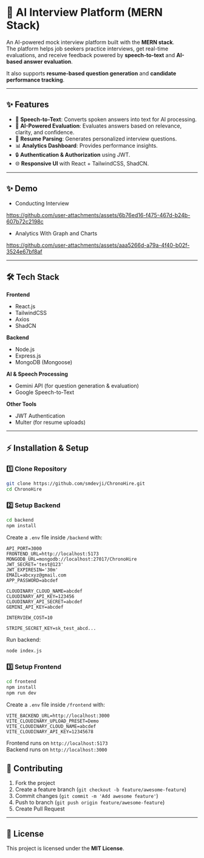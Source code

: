 # 🚀 AI Interview Platform (MERN Stack)

An AI-powered mock interview platform built with the **MERN stack**.  
The platform helps job seekers practice interviews, get real-time evaluations, and receive feedback powered by **speech-to-text** and **AI-based answer evaluation**.  

It also supports **resume-based question generation** and **candidate performance tracking**.  

---

## ✨ Features


- 🎤 **Speech-to-Text**: Converts spoken answers into text for AI processing.  
- 🧠 **AI-Powered Evaluation**: Evaluates answers based on relevance, clarity, and confidence.  
- 📄 **Resume Parsing**: Generates personalized interview questions.  
- 📊 **Analytics Dashboard**: Provides performance insights.  
- 🔒 **Authentication & Authorization** using JWT.  
- 🌐 **Responsive UI** with React + TailwindCSS, ShadCN.  

---
## ✨ Demo
- Conducting Interview

https://github.com/user-attachments/assets/6b76ed16-f475-467d-b24b-607b72c2198c

- Analytics With Graph and Charts

https://github.com/user-attachments/assets/aaa5266d-a79a-4f40-b02f-3524e67bf8af

---

## 🛠️ Tech Stack

**Frontend**  
- React.js  
- TailwindCSS  
- Axios 
- ShadCN 

**Backend**  
- Node.js  
- Express.js  
- MongoDB (Mongoose)  

**AI & Speech Processing**  
- Gemini API (for question generation & evaluation)  
- Google Speech-to-Text

**Other Tools**  
- JWT Authentication  
- Multer (for resume uploads)  

---


## ⚡ Installation & Setup

### 1️⃣ Clone Repository
```bash
git clone https://github.com/smdevji/ChronoHire.git
cd ChronoHire
```

### 2️⃣ Setup Backend
```bash
cd backend
npm install
```
Create a `.env` file inside `/backend` with:
```env
API_PORT=3000
FRONTEND_URL=http://localhost:5173
MONGODB_URL=mongodb://localhost:27017/ChronoHire
JWT_SECRET='test@123'
JWT_EXPIRESIN='30m'
EMAIL=abcxyz@gmail.com
APP_PASSWORD=abcdef

CLOUDINARY_CLOUD_NAME=abcdef
CLOUDINARY_API_KEY=123456
CLOUDINARY_API_SECRET=abcdef
GEMINI_API_KEY=abcdef

INTERVIEW_COST=10

STRIPE_SECRET_KEY=sk_test_abcd...
```
Run backend:
```bash
node index.js
```

### 3️⃣ Setup Frontend
```bash
cd frontend
npm install
npm run dev
```

Create a `.env` file inside `/frontend` with:
```env
VITE_BACKEND_URL=http://localhost:3000
VITE_CLOUDINARY_UPLOAD_PRESET=Demo
VITE_CLOUDINARY_CLOUD_NAME=abcdef
VITE_CLOUDINARY_API_KEY=12345678
```

Frontend runs on `http://localhost:5173`  
Backend runs on `http://localhost:3000`  




## 🤝 Contributing

1. Fork the project  
2. Create a feature branch (`git checkout -b feature/awesome-feature`)  
3. Commit changes (`git commit -m 'Add awesome feature'`)  
4. Push to branch (`git push origin feature/awesome-feature`)  
5. Create Pull Request  

---

## 📜 License
This project is licensed under the **MIT License**.  
